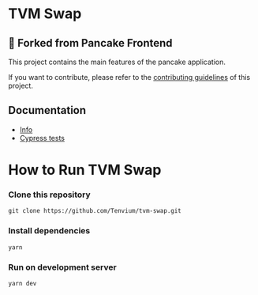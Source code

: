 # TVM Swap

## 🥞 Forked from Pancake Frontend

This project contains the main features of the pancake application.

If you want to contribute, please refer to the [contributing guidelines](./CONTRIBUTING.md) of this project.

## Documentation

- [Info](doc/Info.md)
- [Cypress tests](doc/Cypress.md)
# How to Run TVM Swap

### Clone this repository
```
git clone https://github.com/Tenvium/tvm-swap.git
```

### Install dependencies
```
yarn
```

### Run on development server
```
yarn dev
```
